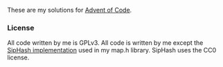 These are my solutions for [Advent of Code](https://adventofcode.com).

### License
All code written by me is GPLv3. All code is written by me except the
[SipHash implementation](https://github.com/veorq/SipHash) used in my map.h
library. SipHash uses the CC0 license.
